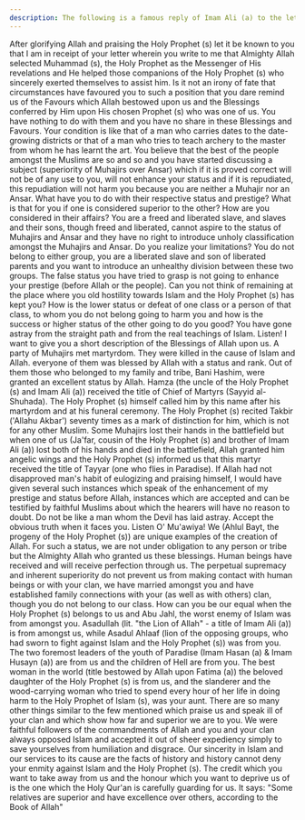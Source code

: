 ```yaml
---
description: The following is a famous reply of Imam Ali (a) to the letter of Mu'awiya. It throws ample light on many phases of the history of Islam from the time of its dawn up to the time of Imam Ali (a).
---
```


After glorifying Allah and praising the Holy Prophet (s) let it be known to you that I am in 
receipt of your letter wherein you write to me that Almighty Allah selected Muhammad (s), 
the Holy Prophet as the Messenger of His revelations and He helped those companions of the 
Holy Prophet (s) who sincerely exerted themselves to assist him. Is it not an irony of fate that 
circumstances have favoured you to such a position that you dare remind us of the Favours 
which Allah bestowed upon us and the Blessings conferred by Him upon His chosen Prophet 
(s) who was one of us. You have nothing to do with them and you have no share in these 
Blessings and Favours. 
Your condition is like that of a man who carries dates to the date-growing districts or that of a 
man who tries to teach archery to the master from whom he has learnt the art. You believe 
that the best of the people amongst the Muslims are so and so and you have started discussing 
a subject (superiority of Muhajirs over Ansar) which if it is proved correct will not be of any 
use to you, will not enhance your status and if it is repudiated, this repudiation will not harm 
you because you are neither a Muhajir nor an Ansar. 
What have you to do with their respective status and prestige? What is that for you if one is 
considered superior to the other? How are you considered in their affairs? You are a freed and 
liberated slave, and slaves and their sons, though freed and liberated, cannot aspire to the 
status of Muhajirs and Ansar and they have no right to introduce unholy classification 
amongst the Muhajirs and Ansar. Do you realize your limitations? You do not belong to 
either group, you are a liberated slave and son of liberated parents and you want to introduce 
an unhealthy division between these two groups. 
The false status you have tried to grasp is not going to enhance your prestige (before Allah or 
the people). Can you not think of remaining at the place where you old hostility towards Islam 
and the Holy Prophet (s) has kept you? How is the lower status or defeat of one class or a 
person of that class, to whom you do not belong going to harm you and how is the success or 
higher status of the other going to do you good? You have gone astray from the straight path 
and from the real teachings of Islam. Listen! I want to give you a short description of the 
Blessings of Allah upon us. 
A party of Muhajirs met martyrdom. They were killed in the cause of Islam and Allah. 
everyone of them was blessed by Allah with a status and rank. Out of them those who 
belonged to my family and tribe, Bani Hashim, were granted an excellent status by Allah. 
Hamza (the uncle of the Holy Prophet (s) and Imam Ali (a)) received the title of Chief of 
Martyrs (Sayyid al-Shuhada). The Holy Prophet (s) himself called him by this name after his 
martyrdom and at his funeral ceremony. 
The Holy Prophet (s) recited Takbir ('Allahu Akbar') seventy times as a mark of distinction 
for him, which is not for any other Muslim. Some Muhajirs lost their hands in the battlefield 
but when one of us (Ja'far, cousin of the Holy Prophet (s) and brother of Imam Ali (a)) lost 
both of his hands and died in the battlefield, Allah granted him angelic wings and the Holy 
Prophet (s) informed us that this martyr received the title of Tayyar (one who flies in 
Paradise). If Allah had not disapproved man's habit of eulogizing and praising himself, I 
would have given several such instances which speak of the enhancement of my prestige and 
status before Allah, instances which are accepted and can be testified by faithful Muslims 
about which the hearers will have no reason to doubt. Do not be like a man whom the Devil 
has laid astray. Accept the obvious truth when it faces you. 
Listen O' Mu'awiya! We (Ahlul Bayt, the progeny of the Holy Prophet (s)) are unique 
examples of the creation of Allah. For such a status, we are not under obligation to any person 
or tribe but the Almighty Allah who granted us these blessings. Human beings have received 
and will receive perfection through us. The perpetual supremacy and inherent superiority do 
not prevent us from making contact with human beings or with your clan, we have married 
amongst you and have established family connections with your (as well as with others) clan, 
though you do not belong to our class. How can you be our equal when the Holy Prophet (s) 
belongs to us and Abu Jahl, the worst enemy of Islam was from amongst you. 
Asadullah (lit. "the Lion of Allah" - a title of Imam Ali (a)) is from amongst us, while Asadul 
Ahlaaf (lion of the opposing groups, who had sworn to fight against Islam and the Holy 
Prophet (s)) was from you. 
The two foremost leaders of the youth of Paradise (Imam Hasan (a) & Imam Husayn (a)) are 
from us and the children of Hell are from you. The best woman in the world (title bestowed 
by Allah upon Fatima (a)) the beloved daughter of the Holy Prophet (s) is from us, and the 
slanderer and the wood-carrying woman who tried to spend every hour of her life in doing 
harm to the Holy Prophet of Islam (s), was your aunt. There are so many other things similar 
to the few mentioned which praise us and speak ill of your clan and which show how far and 
superior we are to you. 
We were faithful followers of the commandments of Allah and you and your clan always 
opposed Islam and accepted it out of sheer expediency simply to save yourselves from 
humiliation and disgrace. 
Our sincerity in Islam and our services to its cause are the facts of history and history cannot 
deny your enmity against Islam and the Holy Prophet (s). 
The credit which you want to take away from us and the honour which you want to deprive us 
of is the one which the Holy Qur'an is carefully guarding for us. It says: "Some relatives are 
superior and have excellence over others, according to the Book of Allah"